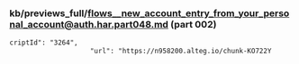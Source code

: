 ### kb/previews_full/flows__new_account_entry_from_your_personal_account@auth.har.part048.md (part 002)

```md
criptId": "3264",
                    "url": "https://n958200.alteg.io/chunk-KO722Y
```

```
